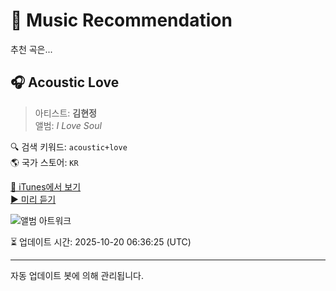 
# 🎵 Music Recommendation

추천 곡은...

## 🎧 Acoustic Love  
> 아티스트: **김현정**  
> 앨범: _I Love Soul_  

🔍 검색 키워드: `acoustic+love`  
🌎 국가 스토어: `KR`

[🔗 iTunes에서 보기](https://music.apple.com/kr/album/acoustic-love/1578477538?i=1578477938&uo=4)  
[▶️ 미리 듣기](https://audio-ssl.itunes.apple.com/itunes-assets/AudioPreview125/v4/bd/e3/12/bde31226-9c29-b49e-17c5-f35bd0366470/mzaf_2971147197218638255.plus.aac.p.m4a)

![앨범 아트워크](https://is1-ssl.mzstatic.com/image/thumb/Music125/v4/5d/79/17/5d791792-ca9f-6a4f-1d31-ab0b52c20216/cover.jpg/100x100bb.jpg)

⏳ 업데이트 시간: 2025-10-20 06:36:25 (UTC)

---
자동 업데이트 봇에 의해 관리됩니다.
